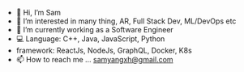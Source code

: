 - 👋 Hi, I’m Sam
- 👀 I’m interested in many thing, AR, Full Stack Dev, ML/DevOps etc
- 🌱 I’m currently working as a Software Engineer
- 💻 Language: C++, Java, JavaScript, Python
- framework: ReactJs, NodeJs, GraphQL, Docker, K8s
- 📫 How to reach me ...
samyangxh@gmail.com
<!---
Samyang7/Samyang7 is a ✨ special ✨ repository because its `README.md` (this file) appears on your GitHub profile.
You can click the Preview link to take a look at your changes.
--->
